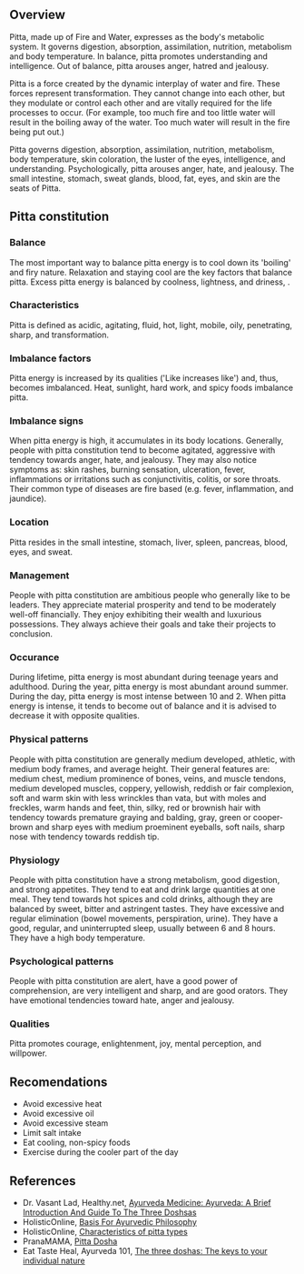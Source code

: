 ## Overview
Pitta, made up of Fire and Water, expresses as the body's metabolic system. It governs digestion, absorption, assimilation, nutrition, metabolism and body temperature. In balance, pitta promotes understanding and intelligence. Out of balance, pitta arouses anger, hatred and jealousy.

Pitta is a force created by the dynamic interplay of water and fire. These forces represent transformation. They cannot change into each other, but they modulate or control each other and are vitally required for the life processes to occur. (For example, too much fire and too little water will result in the boiling away of the water. Too much water will result in the fire being put out.)

Pitta governs digestion, absorption, assimilation, nutrition, metabolism, body temperature, skin coloration, the luster of the eyes, intelligence, and understanding. Psychologically, pitta arouses anger, hate, and jealousy. The small intestine, stomach, sweat glands, blood, fat, eyes, and skin are the seats of Pitta.

## Pitta constitution
### Balance
The most important way to balance pitta energy is to cool down its 'boiling' and firy nature. Relaxation and staying cool are the key factors that balance pitta. Excess pitta energy is balanced by coolness, lightness, and driness, .

### Characteristics
Pitta is defined as acidic, agitating, fluid, hot, light, mobile, oily, penetrating, sharp, and transformation.

### Imbalance factors
Pitta energy is increased by its qualities ('Like increases like') and, thus, becomes imbalanced. Heat, sunlight, hard work, and spicy foods imbalance pitta.

### Imbalance signs
When pitta energy is high, it accumulates in its body locations. Generally, people with pitta constitution tend to become agitated, aggressive with tendency towards anger, hate, and jealousy. They may also notice symptoms as: skin rashes, burning sensation, ulceration, fever, inflammations or irritations such as conjunctivitis, colitis, or sore throats. Their common type of diseases are fire based (e.g. fever, inflammation, and jaundice).

### Location
Pitta resides in the small intestine, stomach, liver, spleen, pancreas, blood, eyes, and sweat.

### Management
People with pitta constitution are ambitious people who generally like to be leaders. They appreciate material prosperity and tend to be moderately well-off financially. They enjoy exhibiting their wealth and luxurious possessions. They always achieve their goals and take their projects to conclusion.

### Occurance
During lifetime, pitta energy is most abundant during teenage years and adulthood. During the year, pitta energy is most abundant around summer. During the day, pitta energy is most intense between 10 and 2. When pitta energy is intense, it tends to become out of balance and it is advised to decrease it with opposite qualities.

### Physical patterns
People with pitta constitution are generally medium developed, athletic, with medium body frames, and average height. Their general features are: medium chest, medium prominence of bones, veins, and muscle tendons, medium developed muscles, coppery, yellowish, reddish or fair complexion, soft and warm skin with less wrinckles than vata, but with moles and freckles, warm hands and feet, thin, silky, red or brownish hair with tendency towards premature graying and balding, gray, green or cooper-brown and sharp eyes with medium proeminent eyeballs, soft nails, sharp nose with tendency towards reddish tip. 

### Physiology
People with pitta constitution have a strong metabolism, good digestion, and strong appetites. They tend to eat and drink large quantities at one meal. They tend towards hot spices and cold drinks, although they are balanced by sweet, bitter and astringent tastes. They have excessive and regular elimination (bowel movements, perspiration, urine). They have a good, regular, and uninterrupted sleep, usually between 6 and 8 hours. They have a high body temperature.

### Psychological patterns
People with pitta constitution are alert, have a good power of comprehension, are very intelligent and sharp, and are good orators. They have emotional tendencies toward hate, anger and jealousy.

### Qualities
Pitta promotes courage, enlightenment, joy, mental perception, and willpower.

## Recomendations
- Avoid excessive heat
- Avoid excessive oil
- Avoid excessive steam
- Limit salt intake
- Eat cooling, non-spicy foods
- Exercise during the cooler part of the day

## References
- Dr. Vasant Lad, Healthy.net, [Ayurveda Medicine: Ayurveda: A Brief Introduction And Guide To The Three Doshsas](http://www.healthy.net/Health/Article/Ayurveda_A_Brief_Introduction_and_Guide_to_the_Three_Doshsas/355/4)
- HolisticOnline, [Basis For Ayurvedic Philosophy](http://holisticonline.com/ayurveda/ayv-basis-tri-dosha.htm#pitta)
- HolisticOnline, [Characteristics of pitta types](http://holisticonline.com/ayurveda/ayv-pitta-characterisitics.htm)
- PranaMAMA, [Pitta Dosha](http://pranamama.biz/modalities/ayurveda/pitta/)
- Eat Taste Heal, Ayurveda 101, [The three doshas: The keys to your individual nature](http://eattasteheal.com/Ayurveda101/ETH_BodyTypes.htm)
